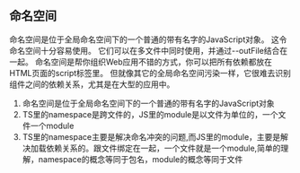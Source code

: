 ## 命名空间
命名空间是位于全局命名空间下的一个普通的带有名字的JavaScript对象。 这令命名空间十分容易使用。 它们可以在多文件中同时使用，并通过--outFile结合在一起。 命名空间是帮你组织Web应用不错的方式，你可以把所有依赖都放在HTML页面的script标签里。
但就像其它的全局命名空间污染一样，它很难去识别组件之间的依赖关系，尤其是在大型的应用中。

1. 命名空间是位于全局命名空间下的一个普通的带有名字的JavaScript对象
2. TS里的namespace是跨文件的，JS里的module是以文件为单位的，一个文件一个module
3. TS里的namespace主要是解决命名冲突的问题,而JS里的module，主要是解决加载依赖关系的。跟文件绑定在一起，一个文件就是一个module,简单的理解，namespace的概念等同于包名，module的概念等同于文件